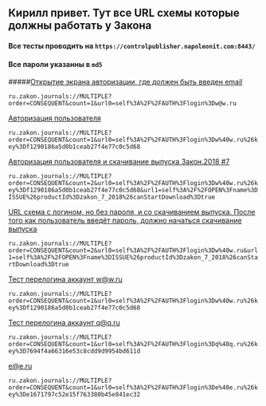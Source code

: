 ## Кирилл привет. Тут все URL схемы которые должны работать у Закона

#### Все тесты проводить на `https://controlpublisher.napoleonit.com:8443/ `
#### Все пароли указанны в `md5`

#####[Открытие экрана авторизации, где должен быть введен email](ru.zakon.journals://MULTIPLE?order=CONSEQUENT&count=1&url0=self%3A%2F%2FAUTH%3Flogin%3Dw@w.ru)

`
ru.zakon.journals://MULTIPLE?order=CONSEQUENT&count=1&url0=self%3A%2F%2FAUTH%3Flogin%3Dw@w.ru
`

[Авторизация пользователя](ru.zakon.journals://MULTIPLE?order=CONSEQUENT&count=1&url0=self%3A%2F%2FAUTH%3Flogin%3Dw%40w.ru%26key%3Df1290186a5d0b1ceab27f4e77c0c5d68)

`
ru.zakon.journals://MULTIPLE?order=CONSEQUENT&count=1&url0=self%3A%2F%2FAUTH%3Flogin%3Dw%40w.ru%26key%3Df1290186a5d0b1ceab27f4e77c0c5d68
`

[Авторизация пользователя и скачивание выпуска Закон.2018 #7](ru.zakon.journals://MULTIPLE?order=CONSEQUENT&count=2&url0=self%3A%2F%2FAUTH%3Flogin%3Dw%40w.ru%26key%3Df1290186a5d0b1ceab27f4e77c0c5d68&url1=self%3A%2F%2FOPEN%3Fname%3DISSUE%26productId%3Dzakon_7_2018%26canStartDownload%3Dtrue)

`
ru.zakon.journals://MULTIPLE?order=CONSEQUENT&count=2&url0=self%3A%2F%2FAUTH%3Flogin%3Dw%40w.ru%26key%3Df1290186a5d0b1ceab27f4e77c0c5d68&url1=self%3A%2F%2FOPEN%3Fname%3DISSUE%26productId%3Dzakon_7_2018%26canStartDownload%3Dtrue
`

[URL схема с логином, но без пароля, и со скачиванием выпуска. После того как пользователь введёт пароль, должно начаться скачивание выпуска](ru.zakon.journals://MULTIPLE?order=CONSEQUENT&count=2&url0=self%3A%2F%2FAUTH%3Flogin%3Dw%40w.ru&url1=self%3A%2F%2FOPEN%3Fname%3DISSUE%26productId%3Dzakon_7_2018%26canStartDownload%3Dtrue)

`
ru.zakon.journals://MULTIPLE?order=CONSEQUENT&count=2&url0=self%3A%2F%2FAUTH%3Flogin%3Dw%40w.ru&url1=self%3A%2F%2FOPEN%3Fname%3DISSUE%26productId%3Dzakon_7_2018%26canStartDownload%3Dtrue
`

[Тест перелогина аккаунт w@w.ru](ru.zakon.journals://MULTIPLE?order=CONSEQUENT&count=1&url0=self%3A%2F%2FAUTH%3Flogin%3Dw%40w.ru%26key%3Df1290186a5d0b1ceab27f4e77c0c5d68)

`
ru.zakon.journals://MULTIPLE?order=CONSEQUENT&count=1&url0=self%3A%2F%2FAUTH%3Flogin%3Dw%40w.ru%26key%3Df1290186a5d0b1ceab27f4e77c0c5d68
`

[Тест перелогина аккаунт q@q.ru](ru.zakon.journals://MULTIPLE?order=CONSEQUENT&count=1&url0=self%3A%2F%2FAUTH%3Flogin%3Dq%40q.ru%26key%3D7694f4a66316e53c8cdd9d9954bd611d)

`
ru.zakon.journals://MULTIPLE?order=CONSEQUENT&count=1&url0=self%3A%2F%2FAUTH%3Flogin%3Dq%40q.ru%26key%3D7694f4a66316e53c8cdd9d9954bd611d
`

[e@e.ru](ru.zakon.journals://MULTIPLE?order=CONSEQUENT&count=1&url0=self%3A%2F%2FAUTH%3Flogin%3De%40e.ru%26key%3De1671797c52e15f763380b45e841ec32)

`
ru.zakon.journals://MULTIPLE?order=CONSEQUENT&count=1&url0=self%3A%2F%2FAUTH%3Flogin%3De%40e.ru%26key%3De1671797c52e15f763380b45e841ec32
`
